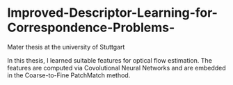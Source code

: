# Improved-Descriptor-Learning-for-Correspondence-Problems-
Mater thesis at the university of Stuttgart

In this thesis, I learned suitable features for optical flow estimation.
The features are computed via Covolutional Neural Networks and are embedded in the Coarse-to-Fine PatchMatch method.
